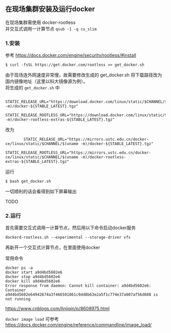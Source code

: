 ## 在现场集群安装及运行docker
在现场集群需使用 docker-rootless  
并交互式调用一计算节点
`qsub -I -q cu_slim`

### 1.安装
参考 https://docs.docker.com/engine/security/rootless/#install  

```
$ curl -fsSL https://get.docker.com/rootless >> get_docker.sh
```
由于现场连外网速度非常慢，故需要修改生成的 get_docker.sh 将下载路径改为国内镜像地址（这里以科大镜像源为例）。  
将生成的 `get_docker.sh` 中
```
        STATIC_RELEASE_URL="https://download.docker.com/linux/static/$CHANNEL/$(uname -m)/docker-${STABLE_LATEST}.tgz"
        STATIC_RELEASE_ROOTLESS_URL="https://download.docker.com/linux/static/$CHANNEL/$(uname -m)/docker-rootless-extras-${STABLE_LATEST}.tgz"
```
改为
```
        STATIC_RELEASE_URL="https://mirrors.ustc.edu.cn/docker-ce/linux/static/$CHANNEL/$(uname -m)/docker-${STABLE_LATEST}.tgz"
        STATIC_RELEASE_ROOTLESS_URL="https://mirrors.ustc.edu.cn/docker-ce/linux/static/$CHANNEL/$(uname -m)/docker-rootless-extras-${STABLE_LATEST}.tgz"
```
运行
```
$ bash get_docker.sh
```
一切顺利的话会看得到如下屏幕输出


TODO  


### 2.运行
首先需要交互式调用一计算节点，然后用以下命令启动docker服务
```
dockerd-rootless.sh --experimental --storage-driver vfs
```
再新开一个交互式计算节点，在里面使用docker

常用命令
```
docker ps -a
docker start a9d4bd5602e6
docker stop a9d4bd5602e6
docker kill a9d4bd5602e6  
Error response from daemon: Cannot kill container: a9d4bd5602e6: Container a9d4bd5602e64942674a3f466501861c9dd8b63e2a5f1c774e37a007af56d688 is not running
```
https://www.cnblogs.com/linjiqin/p/8608975.html

`docker image load` 可参考  
https://docs.docker.com/engine/reference/commandline/image_load/
